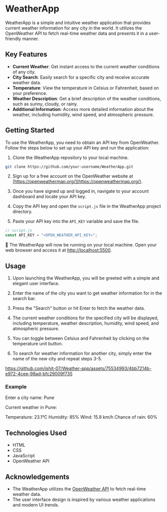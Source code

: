 # WeatherApp

WeatherApp is a simple and intuitive weather application that provides current weather information for any city in the world. It utilizes the OpenWeather API to fetch real-time weather data and presents it in a user-friendly manner.

## Key Features

- **Current Weather**: Get instant access to the current weather conditions of any city.
- **City Search**: Easily search for a specific city and receive accurate weather data.
- **Temperature**: View the temperature in Celsius or Fahrenheit, based on your preference.
- **Weather Description**: Get a brief description of the weather conditions, such as sunny, cloudy, or rainy.
- **Additional Information**: Access more detailed information about the weather, including humidity, wind speed, and atmospheric pressure.

## Getting Started

To use the WeatherApp, you need to obtain an API key from OpenWeather. Follow the steps below to set up your API key and run the application:

1. Clone the WeatherApp repository to your local machine.

```bash
git clone https://github.com/your-username/WeatherApp.git
```

2. Sign up for a free account on the OpenWeather website at [https://openweathermap.org/](https://openweathermap.org/).

3. Once you have signed up and logged in, navigate to your account dashboard and locate your API key.

4. Copy the API key and open the `script.js` file in the WeatherApp project directory.

5. Paste your API key into the `API_KEY` variable and save the file.

```javascript
// script.js
const API_KEY = "<OPEN_WEATHER_API_KEY>";
```

:rocket: The WeatherApp will now be running on your local machine. Open your web browser and access it at [http://localhost:5500](http://localhost:5500).

## Usage

1. Upon launching the WeatherApp, you will be greeted with a simple and elegant user interface.

2. Enter the name of the city you want to get weather information for in the search bar.

3. Press the "Search" button or hit Enter to fetch the weather data.

4. The current weather conditions for the specified city will be displayed, including temperature, weather description, humidity, wind speed, and atmospheric pressure.

5. You can toggle between Celsius and Fahrenheit by clicking on the temperature unit button.

6. To search for weather information for another city, simply enter the name of the new city and repeat steps 3-5.


https://github.com/ishit-07/Weather-app/assets/75534993/4bb7214b-e972-4cee-98ad-bfc29009f735


### Example

Enter a city name: Pune

Current weather in Pune:

Temperature: 23.1°C
Humidity: 85%
Wind: 15.8 km/h
Chance of rain: 60%


## Technologies Used

- HTML
- CSS
- JavaScript
- OpenWeather API
## Acknowledgements

- The WeatherApp utilizes the [OpenWeather API](https://openweathermap.org/api) to fetch real-time weather data.
- The user interface design is inspired by various weather applications and modern UI trends.


